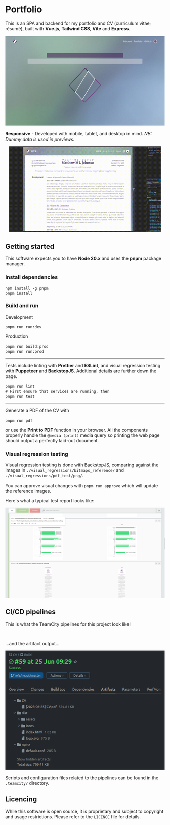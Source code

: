 # Portfolio

This is an SPA and backend for my portfolio and CV (curriculum vitae; résumé), built with **Vue.js**,
**Tailwind CSS**, **Vite** and **Express**.

<div style="text-align: center"><img alt="Home page preview" src="doc/landing-page-loading.png" /></div>

**Responsive** - Developed with mobile, tablet, and desktop in mind. _NB: Dummy data is used in previews._

<div style="text-align: center"><img alt="Responsivity preview" src="doc/portfolio-responsivity-demo.gif" /></div>

## Getting started

This software expects you to have **Node 20.x** and uses the **pnpm** package manager.

### Install dependencies

```shell
npm install -g pnpm
pnpm install
```

### Build and run

Development

```shell
pnpm run run:dev
```

Production

```shell
pnpm run build:prod
pnpm run run:prod
```

---

Tests include linting with **Prettier** and **ESLint**, and visual regression testing with **Puppeteer** and
**BackstopJS**. Additional details are further down the page.

```shell
pnpm run lint
# First ensure that services are running, then
pnpm run test
```

---

Generate a PDF of the CV with

```shell
pnpm run pdf
```

or use the **Print to PDF** function in your browser. All the components properly handle the `@media (print)` media
query so printing the web page should output a perfectly laid-out document.

### Visual regression testing

Visual regression testing is done with BackstopJS, comparing against the images in
`./visual_regressions/bitmaps_reference/` and `./visual_regressions/pdf_test/png/`.

You can approve visual changes with `pnpm run approve` which will update the reference images.

Here's what a typical test report looks like:

<img alt="" src="doc/backstop.png"/>

## CI/CD pipelines

This is what the TeamCity pipelines for this project look like!

<img alt="" src="doc/pipelines.png"/>

...and the artifact output...

<img alt="" src="doc/artifacts.png"/>

Scripts and configuration files related to the pipelines can be found in the `.teamcity/` directory.

## Licencing

While this software is open source, it is proprietary and subject to copyright and usage restrictions. Please refer to
the `LICENCE` file for details.
